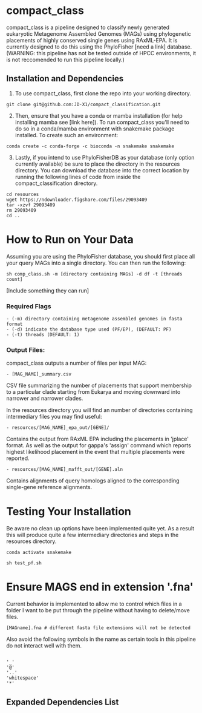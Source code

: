 # compact_class

compact_class is a pipeline designed to classify newly generated eukaryotic Metagenome Assembled Genomes (MAGs) using phylogenetic placements of highly conserved single genes using RAxML-EPA. It is currently designed to do this using the PhyloFisher [need a link] database. (WARNING: this pipeline has not be tested outside of HPCC environments, it is not reccomended to run this pipeline locally.)

## Installation and Dependencies
1. To use compact_class, first clone the repo into your working directory. 

```
git clone git@github.com:JD-X1/compact_classification.git
```

2. Then, ensure that you have a conda or mamba installation (for help installing mamba see [link here]). To run compact_class you'll need to do so in a conda/mamba environment with snakemake package installed. To create such an environment:

```
conda create -c conda-forge -c bioconda -n snakemake snakemake

```

3. Lastly, if you intend to use PhyloFisherDB as your database (only option currently available) be sure to place the directory in the resources directory. You can download the database into the correct location by running the following lines of code from inside the compact_classification directory.
```
cd resources
wget https://ndownloader.figshare.com/files/29093409
tar -xzvf 29093409
rm 29093409
cd ..
```

# How to Run on Your Data

Assuming you are using the PhyloFisher database, you should first place all your query MAGs into a single directory. You can then run the following:

```
sh comp_class.sh -m [directory containing MAGs] -d df -t [threads count]
```

[Include something they can run]


### Required Flags

```
- (-m) directory containing metagenome assembled genomes in fasta format
- (-d) indicate the database type used (PF/EP), (DEFAULT: PF)
- (-t) threads (DEFAULT: 1)
```

### Output Files:

compact_class outputs a number of files per input MAG:

```
- [MAG_NAME]_summary.csv
```
CSV file summarizing the number of placements that support membership to a particular clade starting from Eukarya and moving downward into narrower and narrower clades.

In the resources directory you will find an number of directories containing intermediary files you may find useful:

```
- resources/[MAG_NAME]_epa_out/[GENE]/
```
Contains the output from RAxML EPA including the placements in 'jplace' format. As well as the output for gappa's 'assign' command which reports highest likelihood placement in the event that multiple placements were reported. 


```
- resources/[MAG_NAME]_mafft_out/[GENE].aln
```
Contains alignments of query homologs aligned to the corresponding single-gene reference alignments.


# Testing Your Installation

Be aware no clean up options have been implemented quite yet. As a result this will produce quite a few intermediary directories and steps in the resources directory.

```
conda activate snakemake

sh test_pf.sh
```

# Ensure MAGS end in extension '.fna'

Current behavior is implemented to allow me to control which files in a folder I want to be put through the pipeline without having to delete/move files. 

```
[MAGname].fna # different fasta file extensions will not be detected 
```

Also avoid the following symbols in the name as certain tools in this pipeline do not interact well with them.

```

'_'
'@'
'..'
'whitespace'
'*'

```
## Expanded Dependencies List 

